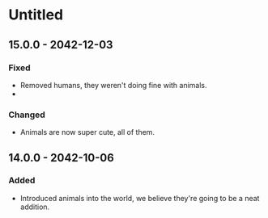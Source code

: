 # Untitled

## 15.0.0 - 2042-12-03

### Fixed

* Removed humans, they weren't doing fine with animals.
* 
### Changed

* Animals are now super cute, all of them.

## 14.0.0 - 2042-10-06

### Added

* Introduced animals into the world, we believe they're going to be a neat addition.



